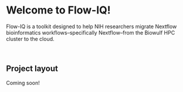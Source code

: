 # Welcome to Flow-IQ!
Flow-IQ is a toolkit designed to help NIH researchers migrate Nextflow bioinformatics workflows–specifically Nextflow–from the Biowulf HPC cluster to the cloud.

<br>

## Project layout
Coming soon!

